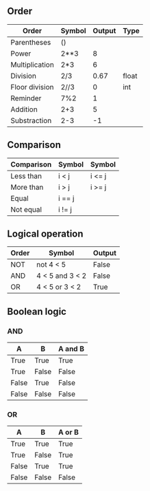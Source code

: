 ## Order

| Order          | Symbol | Output | Type  |
| -------------- | ------ | ------ | ----- |
| Parentheses    | ()     |        |       |
| Power          | 2**3   | 8      |       |
| Multiplication | 2*3    | 6      |       |
| Division       | 2/3    | 0.67   | float |
| Floor division | 2//3   | 0      | int   |
| Reminder       | 7%2    | 1      |       |
| Addition       | 2+3    | 5      |       |
| Substraction   | 2-3    | -1     |       |

## Comparison

| Comparison | Symbol | Symbol |
| ---------- | ------ | ------ |
| Less than  | i < j  | i <= j |
| More than  | i > j  | i >= j |
| Equal      | i == j |        |
| Not equal  | i != j |        |
## Logical operation

| Order | Symbol          | Output |
| ----- | --------------- | ------ |
| NOT   | not 4 < 5       | False  |
| AND   | 4 < 5 and 3 < 2 | False  |
| OR    | 4 < 5 or 3 < 2  | True   |
## Boolean logic
### AND

| A     | B     | A and B |
| ----- | ----- | ------- |
| True  | True  | True    |
| True  | False | False   |
| False | True  | False   |
| False | False | False   |
### OR

| A     | B     | A or B |
| ----- | ----- | ------ |
| True  | True  | True   |
| True  | False | True   |
| False | True  | True   |
| False | False | False  |
